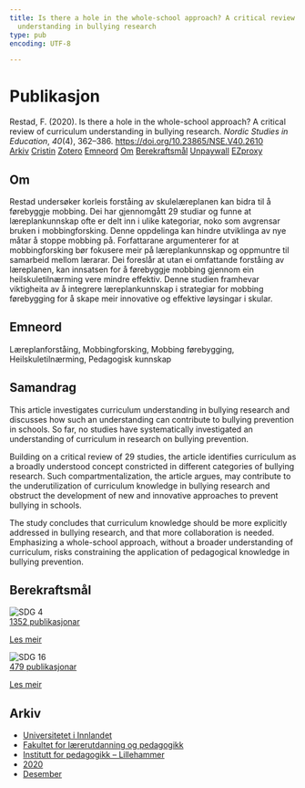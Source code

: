 ```yaml
---
title: Is there a hole in the whole-school approach? A critical review of curriculum
  understanding in bullying research
type: pub
encoding: UTF-8

---
```

<h1>Publikasjon</h1>
<article id="csl-bib-container-3X4IVKGJ" class="csl-bib-container">
  <div class="csl-bib-body"> <div class="csl-entry">Restad, F. (2020). Is there a hole in the whole-school approach? A critical review of curriculum understanding in bullying research. <i>Nordic Studies in Education</i>, <i>40</i>(4), 362–386. <a href="https://doi.org/10.23865/NSE.V40.2610">https://doi.org/10.23865/NSE.V40.2610</a></div> </div>
  <div class="csl-bib-buttons">
    <a href="#taxonomy-article-3X4IVKGJ" alt="archive" class="csl-bib-button">Arkiv</a>
    <a href="https://app.cristin.no/results/show.jsf?id=1857961" alt="Cristin" class="csl-bib-button">Cristin</a>
    <a href="http://zotero.org/groups/5881554/items/3X4IVKGJ" alt="Zotero" class="csl-bib-button">Zotero</a>
    <a href="#keywords-article-3X4IVKGJ" alt="keywords" class="csl-bib-button">Emneord</a>
    <a href="#about-article-3X4IVKGJ" alt="about_pub" class="csl-bib-button">Om</a>
    <a href="#sdg-article-3X4IVKGJ" alt="sdg" class="csl-bib-button">Berekraftsmål</a>
    <a href="https://noredstudies.org/index.php/nse/article/download/2610/4519" alt="Unpaywall" class="csl-bib-button">Unpaywall</a>
    <a href="https://noredstudies.org/index.php/nse/article/download/2610/4519" alt="EZproxy" class="csl-bib-button">EZproxy</a>
  </div>
  <div id="csl-bib-meta-container-3X4IVKGJ"></div>
</article>
<div id="csl-bib-meta-3X4IVKGJ" class="csl-bib-meta">
  <article id="about-article-3X4IVKGJ" class="about_pub-article">
    <h1>Om</h1>
    Restad undersøker korleis forståing av skulelæreplanen kan bidra til å førebyggje mobbing. Dei har gjennomgått 29 studiar og funne at læreplankunnskap ofte er delt inn i ulike kategoriar, noko som avgrensar bruken i mobbingforsking. Denne oppdelinga kan hindre utviklinga av nye måtar å stoppe mobbing på. Forfattarane argumenterer for at mobbingforsking bør fokusere meir på læreplankunnskap og oppmuntre til samarbeid mellom lærarar. Dei foreslår at utan ei omfattande forståing av læreplanen, kan innsatsen for å førebyggje mobbing gjennom ein heilskuletilnærming vere mindre effektiv. Denne studien framhevar viktigheita av å integrere læreplankunnskap i strategiar for mobbing førebygging for å skape meir innovative og effektive løysingar i skular.
  </article>
  <article id="keywords-article-3X4IVKGJ" class="keywords-article">
    <h1>Emneord</h1>
    Læreplanforståing, Mobbingforsking, Mobbing førebygging, Heilskuletilnærming, Pedagogisk kunnskap
  </article>
  <article id="abstract-article-3X4IVKGJ" class="abstract-article">
    <h1>Samandrag</h1>
    This article investigates curriculum understanding in bullying research and discusses how such an understanding can contribute to bullying prevention in schools. So far, no studies have systematically investigated an understanding of curriculum in research on bullying prevention. 
 
Building on a critical review of 29 studies, the article identifies curriculum as a broadly understood concept constricted in different categories of bullying research. Such compartmentalization, the article argues, may contribute to the underutilization of curriculum knowledge in bullying research and obstruct the development of new and innovative approaches to prevent bullying in schools. 
 
The study concludes that curriculum knowledge should be more explicitly addressed in bullying research, and that more collaboration is needed. Emphasizing a whole-school approach, without a broader understanding of curriculum, risks constraining the application of pedagogical knowledge in bullying prevention.
  </article>
  <article id="sdg-article-3X4IVKGJ" class="sdg-article">
    <h1>Berekraftsmål</h1>
    <div class="sdg-container"><div id="sdg4" class="sdg">
        <img src="{{< params subfolder >}}images/sdg/sdg04_nn.png" class="image" alt="SDG 4">
        <div class="sdg-overlay">
          <a href="/nn/archive/?key=?sdg=4#archive" class="sdg-publication-count"><span>1352</span> publikasjonar</a>
          <p><a href="https://fn.no/om-fn/fns-baerekraftsmaal/god-utdanning?lang=nno-NO" class="sdg-read-more">Les meir</a></p>
        </div>
      </div> <div id="sdg16" class="sdg">
        <img src="{{< params subfolder >}}images/sdg/sdg16_nn.png" class="image" alt="SDG 16">
        <div class="sdg-overlay">
          <a href="/nn/archive/?key=?sdg=16#archive" class="sdg-publication-count"><span>479</span> publikasjonar</a>
          <p><a href="https://fn.no/om-fn/fns-baerekraftsmaal/fred-rettferdighet-og-velfungerende-institusjoner?lang=nno-NO" class="sdg-read-more">Les meir</a></p>
        </div>
      </div></div>
  </article>
  <article id="taxonomy-article-3X4IVKGJ" class="taxonomy-article">
    <h1>Arkiv</h1>
    <ul>
      <li>
        <a href="/nn/archive/?key=3DCRN523">Universitetet i Innlandet</a>
      </li>
      <li>
        <a href="/nn/archive/?key=WYNZA47F">Fakultet for lærerutdanning og pedagogikk</a>
      </li>
      <li>
        <a href="/nn/archive/?key=L8MA547R">Institutt for pedagogikk – Lillehammer</a>
      </li>
      <li>
        <a href="/nn/archive/?key=Z2K3X9AT">2020</a>
      </li>
      <li>
        <a href="/nn/archive/?key=M5AS9K7C">Desember</a>
      </li>
    </ul>
  </article>
</div>
